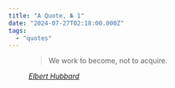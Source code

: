 ```yaml
---
title: "A Quote, № 1"
date: "2024-07-27T02:18:00.000Z"
tags: 
  - "quotes"
---
```


<figure>
<blockquote>
<p>We work to become, not to acquire.</p>
</blockquote>
<figcaption>
<cite><a href="https://en.wikipedia.org/wiki/Elbert_Hubbard">Elbert Hubbard</a></cite>
</figcaption>
</figure>